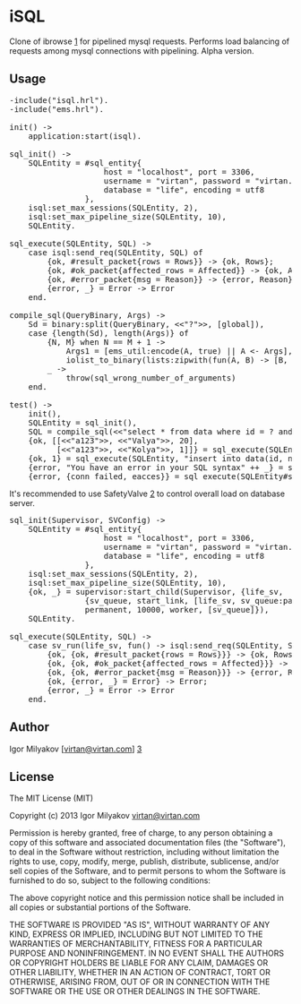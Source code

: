 iSQL 
====

Clone of ibrowse [1] for pipelined mysql requests.
Performs load balancing of requests among mysql connections with pipelining.
Alpha version.

  [1]: https://github.com/cmullaparthi/ibrowse


Usage
-----

<pre>
-include("isql.hrl").
-include("ems.hrl").

init() ->
    application:start(isql).

sql_init() ->
    SQLEntity = #sql_entity{
                    host = "localhost", port = 3306,
                    username = "virtan", password = "virtan.com",
                    database = "life", encoding = utf8
                },
    isql:set_max_sessions(SQLEntity, 2),
    isql:set_max_pipeline_size(SQLEntity, 10),
    SQLEntity.

sql_execute(SQLEntity, SQL) ->
    case isql:send_req(SQLEntity, SQL) of
        {ok, #result_packet{rows = Rows}} -> {ok, Rows};
        {ok, #ok_packet{affected_rows = Affected}} -> {ok, Affected};
        {ok, #error_packet{msg = Reason}} -> {error, Reason};
        {error, _} = Error -> Error
    end.

compile_sql(QueryBinary, Args) ->
    Sd = binary:split(QueryBinary, <<"?">>, [global]),
    case {length(Sd), length(Args)} of
        {N, M} when N == M + 1 ->
            Args1 = [ems_util:encode(A, true) || A <- Args],
            iolist_to_binary(lists:zipwith(fun(A, B) -> [B, A] end, Sd, [<<>> | Args1]));
        _ ->
            throw(sql_wrong_number_of_arguments)
    end.

test() ->
    init(),
    SQLEntity = sql_init(),
    SQL = compile_sql(<<"select * from data where id = ? and age < ?">>, ["a123", 21]),
    {ok, [[<<"a123">>, <<"Valya">>, 20],
          [<<"a123">>, <<"Kolya">>, 1]]} = sql_execute(SQLEntity, SQL),
    {ok, 1} = sql_execute(SQLEntity, "insert into data(id, name, age) values('a123', 'Igor', 35)"),
    {error, "You have an error in your SQL syntax" ++ _} = sql_execute(SQLEntity, "insert into nonexistent(id), values(1)"),
    {error, {conn_failed, eacces}} = sql_execute(SQLEntity#sql_entity{host = "255.255.255.255"}, "select 2").
</pre>

It's recommended to use SafetyValve [2] to control overall load on database server.

<pre>
sql_init(Supervisor, SVConfig) ->
    SQLEntity = #sql_entity{
                    host = "localhost", port = 3306,
                    username = "virtan", password = "virtan.com",
                    database = "life", encoding = utf8
                },
    isql:set_max_sessions(SQLEntity, 2),
    isql:set_max_pipeline_size(SQLEntity, 10),
    {ok, _} = supervisor:start_child(Supervisor, {life_sv,
                {sv_queue, start_link, [life_sv, sv_queue:parse_configuration(SVConfig)]},
                permanent, 10000, worker, [sv_queue]}),
    SQLEntity.

sql_execute(SQLEntity, SQL) ->
    case sv_run(life_sv, fun() -> isql:send_req(SQLEntity, SQL) end) of
        {ok, {ok, #result_packet{rows = Rows}}} -> {ok, Rows};
        {ok, {ok, #ok_packet{affected_rows = Affected}}} -> {ok, Affected};
        {ok, {ok, #error_packet{msg = Reason}}} -> {error, Reason};
        {ok, {error, _} = Error} -> Error;
        {error, _} = Error -> Error
    end.
</pre>

  [2]: https://github.com/jlouis/safetyvalve


Author
------

Igor Milyakov
[virtan@virtan.com] [3]

  [3]: mailto:virtan@virtan.com?subject=isql


License
-------

The MIT License (MIT)

Copyright (c) 2013 Igor Milyakov virtan@virtan.com

Permission is hereby granted, free of charge, to any person obtaining a copy
of this software and associated documentation files (the "Software"), to deal
in the Software without restriction, including without limitation the rights
to use, copy, modify, merge, publish, distribute, sublicense, and/or sell
copies of the Software, and to permit persons to whom the Software is
furnished to do so, subject to the following conditions:

The above copyright notice and this permission notice shall be included in
all copies or substantial portions of the Software.

THE SOFTWARE IS PROVIDED "AS IS", WITHOUT WARRANTY OF ANY KIND, EXPRESS OR
IMPLIED, INCLUDING BUT NOT LIMITED TO THE WARRANTIES OF MERCHANTABILITY,
FITNESS FOR A PARTICULAR PURPOSE AND NONINFRINGEMENT. IN NO EVENT SHALL THE
AUTHORS OR COPYRIGHT HOLDERS BE LIABLE FOR ANY CLAIM, DAMAGES OR OTHER
LIABILITY, WHETHER IN AN ACTION OF CONTRACT, TORT OR OTHERWISE, ARISING FROM,
OUT OF OR IN CONNECTION WITH THE SOFTWARE OR THE USE OR OTHER DEALINGS IN
THE SOFTWARE.
